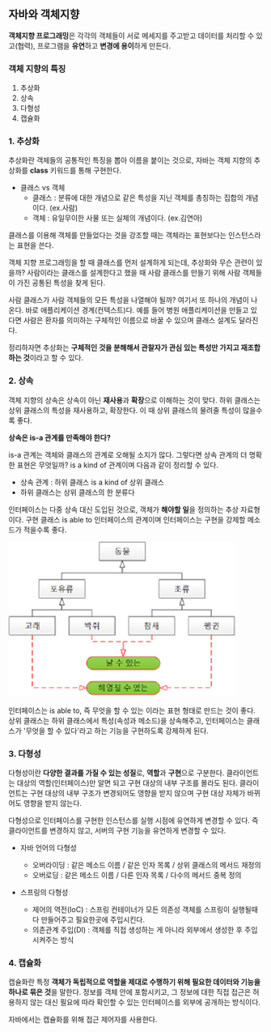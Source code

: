 ## 자바와 객체지향

**객체지향 프로그래밍**은 각각의 객체들이 서로 메세지를 주고받고 데이터를 처리할 수 있고(협력), 프로그램을 **유연**하고 **변경에 용이**하게 만든다. 

### 객체 지향의 특징

1. 추상화
2. 상속
3. 다형성
4. 캡슐화

### 1. 추상화 

추상화란 객체들의 공통적인 특징을 뽑아 이름을 붙이는 것으로, 자바는 객체 지향의 추상화를 **class** 키워드를 통해 구현한다. 

- 클래스 vs 객체
  - 클래스 : 분류에 대한 개념으로 같은 특성을 지닌 객체를 총칭하는 집합의 개념이다. (ex.사람)
  - 객체 : 유일무이한 사물 또는 실체의 개념이다. (ex.김연아)

클래스를 이용해 객체를 만들었다는 것을 강조할 때는 객체라는 표현보다는 인스턴스라는 표현을 쓴다. 

객체 지향 프로그래밍을 할 때 클래스를 먼저 설계하게 되는데, 추상화와 무슨 관련이 있을까? 사람이라는 클래스를 설계한다고 했을 때 사람 클래스를 만들기 위해 사람 객체들이 가진 공통된 특성을 찾게 된다. 

사람 클래스가 사람 객체들의 모든 특성을 나열해야 될까? 여기서 또 하나의 개념이 나온다. 바로 애플리케이션 경계(컨텍스트)다. 예를 들어 병원 애플리케이션을 만들고 있다면 사람은 환자를 의미하는 구체적인 이름으로 바꿀 수 있으며 클래스 설계도 달라진다.

정리하자면 추상화는 **구체적인 것을 분해해서 관찰자가 관심 있는 특성만 가지고 재조합하는 것**이라고 할 수 있다.

### 2. 상속

객체 지향의 상속은 상속이 아닌 **재사용**과 **확장**으로 이해하는 것이 맞다. 하위 클래스는 상위 클래스의 특성을 재사용하고, 확장한다. 이 때 상위 클래스의 물려줄 특성이 많을수록 좋다.

**상속은 is-a 관계를 만족해야 한다?**

is-a 관계는 객체와 클래스의 관계로 오해될 소지가 많다. 그렇다면 상속 관계의 더 명확한 표현은 무엇일까? is a kind of 관계이며 다음과 같이 정리할 수 있다.

- 상속 관계 : 하위 클래스 is a kind of 상위 클래스
- 하위 클래스는 상위 클래스의 한 분류다

인터페이스는 다중 상속 대신 도입된 것으로, 객체가 **해야할 일**을 정의하는 추상 자료형이다. 구현 클래스 is able to 인터페이스의 관계이며 인터페이스는 구현을 강제할 메소드가 적을수록 좋다.

![img2](https://github.com/dilmah0203/TIL/blob/main/Image/Extends2.png)

인터페이스는 is able to, 즉 무엇을 할 수 있는 이라는 표현 형태로 만드는 것이 좋다. 상위 클래스는 하위 클래스에서 특성(속성과 메소드)을 상속해주고, 인터페이스는 클래스가 '무엇을 할 수 있다'라고 하는 기능을 구현하도록 강제하게 된다.

### 3. 다형성

다형성이란 **다양한 결과를 가질 수 있는 성질**로, **역할**과 **구현**으로 구분한다. 클라이언트는 대상의 역할(인터페이스)만 알면 되고 구현 대상의 내부 구조를 몰라도 된다. 클라이언트는 구현 대상의 내부 구조가 변경되어도 영향을 받지 않으며 구현 대상 자체가 바뀌어도 영향을 받지 않는다.

다형성으로 인터페이스를 구현한 인스턴스를 실행 시점에 유연하게 변경할 수 있다. 즉 클라이언트를 변경하지 않고, 서버의 구현 기능을 유연하게 변경할 수 있다.

- 자바 언어의 다형성
  - 오버라이딩 : 같은 메소드 이름 / 같은 인자 목록 / 상위 클래스의 메서드 재정의
  - 오버로딩 : 같은 메소드 이름 / 다른 인자 목록 / 다수의 메서드 중복 정의

- 스프링의 다형성
  - 제어의 역전(IoC) : 스프링 컨테이너가 모든 의존성 객체를 스프링이 실행될때 다 만들어주고 필요한곳에 주입시킨다.
  - 의존관계 주입(DI) : 객체를 직접 생성하는 게 아니라 외부에서 생성한 후 주입 시켜주는 방식
  
### 4. 캡슐화

캡슐화란 특정 **객체가 독립적으로 역할을 제대로 수행하기 위해 필요한 데이터와 기능을 하나로 묶은 것**을 말한다. 정보를 객체 안에 포함시키고, 그 정보에 대한 직접 접근은 허용하지 않는 대신 필요에 따라 확인할 수 있는 인터페이스를 외부에 공개하는 방식이다.

자바에서는 캡슐화를 위해 접근 제어자를 사용한다.

